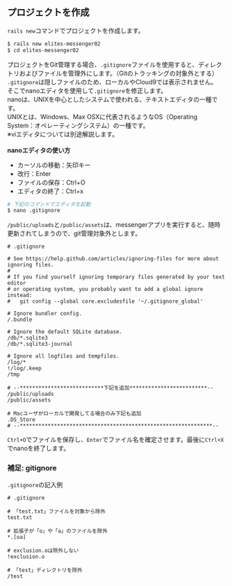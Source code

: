 ## プロジェクトを作成

`rails new`コマンドでプロジェクトを作成します。
```bash
$ rails new elites-messenger02
$ cd elites-messenger02
```

プロジェクトをGit管理する場合、`.gitignore`ファイルを使用すると、ディレクトリおよびファイルを管理外にします。（Gitのトラッキングの対象外とする）<br>
`.gitignore`は隠しファイルのため、ローカルやCloud9では表示されません。<br>
そこでnanoエディタを使用して`.gitignore`を修正します。<br>
nanoは、UNIXを中心としたシステムで使われる、テキストエディタの一種です。<br>
UNIXとは、Windows、Max OSXに代表されるようなOS（Operating System：オペレーティングシステム）の一種です。<br>
※viエディタについては別途解説します。<br>
<br>
 **nanoエディタの使い方**
- カーソルの移動：矢印キー<br>
- 改行：Enter<br>
- ファイルの保存：Ctrl+O<br>
- エディタの終了：Ctrl+x<br>

```bash
# 下記のコマンドでエディタを起動
$ nano .gitignore
```



`/public/uploads`と`/public/assets`は、messengerアプリを実行すると、随時更新されてしまうので、git管理対象外とします。<br>

```
# .gitignore

# See https://help.github.com/articles/ignoring-files for more about ignoring files.
#
# If you find yourself ignoring temporary files generated by your text editor
# or operating system, you probably want to add a global ignore instead:
#   git config --global core.excludesfile '~/.gitignore_global'

# Ignore bundler config.
/.bundle

# Ignore the default SQLite database.
/db/*.sqlite3
/db/*.sqlite3-journal

# Ignore all logfiles and tempfiles.
/log/*
!/log/.keep
/tmp

# --***************************下記を追加*************************--
/public/uploads
/public/assets

# Macユーザがローカルで開発してる場合のみ下記も追加
.DS_Store
# --**************************************************************--

```
`Ctrl+O`でファイルを保存し、`Enter`でファイル名を確定させます。最後に`Ctrl+X`でnanoを終了します。


### 補足: gitignore

`.gitignore`の記入例

```
# .gitignore

# 「test.txt」ファイルを対象から除外
test.txt

# 拡張子が「o」や「a」のファイルを除外
*.[oa]

# exclusion.oは除外しない
!exclusion.o

# 「test」ディレクトリを除外
/test
```
